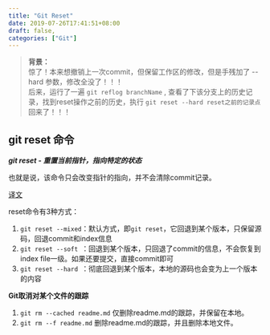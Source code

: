 ```yaml
---
title: "Git Reset"
date: 2019-07-26T17:41:51+08:00
draft: false,
categories: ["Git"]
---
```


> **背景：**  
惊了！本来想撤销上一次commit，但保留工作区的修改，但是手残加了 --hard 参数，修改全没了！！！  
后来，运行了一遍 `git reflog branchName` , 查看了下该分支上的历史记录，找到reset操作之前的历史，执行 `git reset --hard reset之前的记录点` 回来了！！！  

## git reset 命令  

***git reset - 重置当前指针，指向特定的状态***  

也就是说，该命令只会改变指针的指向，并不会清除commit记录。

[译文]()

reset命令有3种方式：

1. `git reset --mixed`：默认方式，即`git reset`，它回退到某个版本，只保留源码，回退commit和index信息  
2. `git reset --soft `：回退到某个版本，只回退了commit的信息，不会恢复到index file一级。如果还要提交，直接commit即可  
3. `git reset --hard `：彻底回退到某个版本，本地的源码也会变为上一个版本的内容

**Git取消对某个文件的跟踪**  
1. `git rm --cached readme.md`    仅删除readme.md的跟踪，并保留在本地。  
2. `git rm --f readme.md`    删除readme.md的跟踪，并且删除本地文件。
